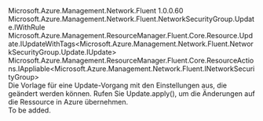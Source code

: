 <Type Name="IUpdate" FullName="Microsoft.Azure.Management.Network.Fluent.NetworkSecurityGroup.Update.IUpdate">
  <TypeSignature Language="C#" Value="public interface IUpdate : Microsoft.Azure.Management.Network.Fluent.NetworkSecurityGroup.Update.IWithRule, Microsoft.Azure.Management.ResourceManager.Fluent.Core.Resource.Update.IUpdateWithTags&lt;Microsoft.Azure.Management.Network.Fluent.NetworkSecurityGroup.Update.IUpdate&gt;, Microsoft.Azure.Management.ResourceManager.Fluent.Core.ResourceActions.IAppliable&lt;Microsoft.Azure.Management.Network.Fluent.INetworkSecurityGroup&gt;" />
  <TypeSignature Language="ILAsm" Value=".class public interface auto ansi abstract IUpdate implements class Microsoft.Azure.Management.Network.Fluent.NetworkSecurityGroup.Update.IWithRule, class Microsoft.Azure.Management.ResourceManager.Fluent.Core.Resource.Update.IUpdateWithTags`1&lt;class Microsoft.Azure.Management.Network.Fluent.NetworkSecurityGroup.Update.IUpdate&gt;, class Microsoft.Azure.Management.ResourceManager.Fluent.Core.ResourceActions.IAppliable`1&lt;class Microsoft.Azure.Management.Network.Fluent.INetworkSecurityGroup&gt;, class Microsoft.Azure.Management.ResourceManager.Fluent.Core.ResourceActions.IIndexable" />
  <TypeSignature Language="DocId" Value="T:Microsoft.Azure.Management.Network.Fluent.NetworkSecurityGroup.Update.IUpdate" />
  <TypeSignature Language="VB.NET" Value="Public Interface IUpdate&#xA;Implements IAppliable(Of INetworkSecurityGroup), IUpdateWithTags(Of IUpdate), IWithRule" />
  <TypeSignature Language="F#" Value="type IUpdate = interface&#xA;    interface IAppliable&lt;INetworkSecurityGroup&gt;&#xA;    interface IIndexable&#xA;    interface IUpdateWithTags&lt;IUpdate&gt;&#xA;    interface IWithRule" />
  <AssemblyInfo>
    <AssemblyName>Microsoft.Azure.Management.Network.Fluent</AssemblyName>
    <AssemblyVersion>1.0.0.60</AssemblyVersion>
  </AssemblyInfo>
  <Interfaces>
    <Interface>
      <InterfaceName>Microsoft.Azure.Management.Network.Fluent.NetworkSecurityGroup.Update.IWithRule</InterfaceName>
    </Interface>
    <Interface>
      <InterfaceName>Microsoft.Azure.Management.ResourceManager.Fluent.Core.Resource.Update.IUpdateWithTags&lt;Microsoft.Azure.Management.Network.Fluent.NetworkSecurityGroup.Update.IUpdate&gt;</InterfaceName>
    </Interface>
    <Interface>
      <InterfaceName>Microsoft.Azure.Management.ResourceManager.Fluent.Core.ResourceActions.IAppliable&lt;Microsoft.Azure.Management.Network.Fluent.INetworkSecurityGroup&gt;</InterfaceName>
    </Interface>
  </Interfaces>
  <Docs>
    <summary>
            Die Vorlage für eine Update-Vorgang mit den Einstellungen aus, die geändert werden können.
            Rufen Sie Update.apply(), um die Änderungen auf die Ressource in Azure übernehmen.
            </summary>
    <remarks>To be added.</remarks>
  </Docs>
  <Members />
</Type>